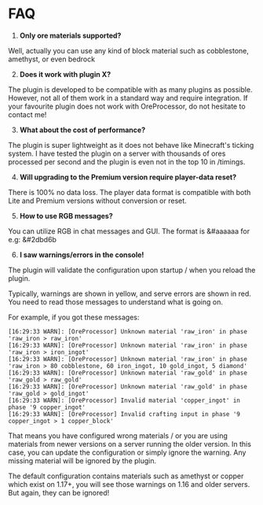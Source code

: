 # FAQ

1. **Only ore materials supported?**&#x20;

Well, actually you can use any kind of block material such as cobblestone, amethyst, or even bedrock

2. **Does it work with plugin X?**&#x20;

The plugin is developed to be compatible with as many plugins as possible. However, not all of them work in a standard way and require integration. If your favourite plugin does not work with OreProcessor, do not hesitate to contact me!

3. **What about the cost of performance?**&#x20;

The plugin is super lightweight as it does not behave like Minecraft's ticking system. I have tested the plugin on a server with thousands of ores processed per second and the plugin is even not in the top 10 in /timings.

4. **Will upgrading to the Premium version require player-data reset?**&#x20;

There is 100% no data loss. The player data format is compatible with both Lite and Premium versions without conversion or reset.

5. **How to use RGB messages?**

You can utilize RGB in chat messages and GUI. The format is \&#aaaaaa for e.g: \&#2dbd6b

6. **I saw warnings/errors in the console!**

The plugin will validate the configuration upon startup / when you reload the plugin.

Typically, warnings are shown in yellow, and serve errors are shown in red. You need to read those messages to understand what is going on.&#x20;

For example, if you got these messages:

```
[16:29:33 WARN]: [OreProcessor] Unknown material 'raw_iron' in phase 'raw_iron > raw_iron'
[16:29:33 WARN]: [OreProcessor] Unknown material 'raw_iron' in phase 'raw_iron > iron_ingot'
[16:29:33 WARN]: [OreProcessor] Unknown material 'raw_iron' in phase 'raw_iron > 80 cobblestone, 60 iron_ingot, 10 gold_ingot, 5 diamond'
[16:29:33 WARN]: [OreProcessor] Unknown material 'raw_gold' in phase 'raw_gold > raw_gold'
[16:29:33 WARN]: [OreProcessor] Unknown material 'raw_gold' in phase 'raw_gold > gold_ingot'
[16:29:33 WARN]: [OreProcessor] Invalid material 'copper_ingot' in phase '9 copper_ingot'
[16:29:33 WARN]: [OreProcessor] Invalid crafting input in phase '9 copper_ingot > 1 copper_block'
```

That means you have configured wrong materials / or you are using materials from newer versions on a server running the older version. In this case, you can update the configuration or simply ignore the warning. Any missing material will be ignored by the plugin.

The default configuration contains materials such as amethyst or copper which exist on 1.17+, you will see those warnings on 1.16 and older servers. But again, they can be ignored!
